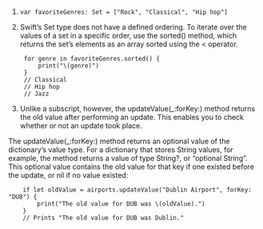 1. `var favoriteGenres: Set = ["Rock", "Classical", "Hip hop"]`
2. Swift’s Set type does not have a defined ordering. To iterate over the values of a set in a specific order, use the sorted() method, which returns the set’s elements as an array sorted using the < operator.

        for genre in favoriteGenres.sorted() {
            print("\(genre)")
        }
        // Classical
        // Hip hop
        // Jazz

3. Unlike a subscript, however, the updateValue(_:forKey:) method returns the old value after performing an update. This enables you to check whether or not an update took place.

The updateValue(_:forKey:) method returns an optional value of the dictionary’s value type. For a dictionary that stores String values, for example, the method returns a value of type String?, or “optional String”. This optional value contains the old value for that key if one existed before the update, or nil if no value existed:

        if let oldValue = airports.updateValue("Dublin Airport", forKey: "DUB") {
            print("The old value for DUB was \(oldValue).")
        }
        // Prints "The old value for DUB was Dublin."
